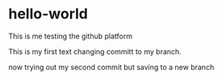 # hello-world
This is me testing the github platform

This is my first text changing committ to my branch.
 
 now trying out my second commit but saving to a new branch
